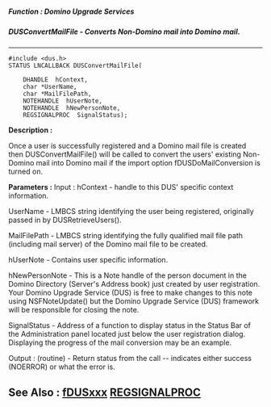 ##### Function : Domino Upgrade Services
##### DUSConvertMailFile - Converts Non-Domino mail into Domino mail.
---
```
#include <dus.h>
STATUS LNCALLBACK DUSConvertMailFile(

	DHANDLE  hContext,
	char *UserName,
	char *MailFilePath,
	NOTEHANDLE  hUserNote,
	NOTEHANDLE  hNewPersonNote,
	REGSIGNALPROC  SignalStatus);
```
**Description :**

Once a user is successfully registered and a Domino mail file is created then 
DUSConvertMailFile() will be called to convert the users' existing Non-Domino 
mail into Domino mail if the import option fDUSDoMailConversion is turned on.

**Parameters :**
Input :
hContext  -  handle to this DUS' specific context information.

UserName  -  LMBCS string identifying the user being registered, originally passed in by DUSRetrieveUsers().

MailFilePath  -  LMBCS string identifying the fully qualified mail file path (including mail server) of the Domino mail file to be created.

hUserNote  -  Contains user specific information.

hNewPersonNote  -  This is a Note handle of the person document in the Domino Directory (Server's Address book) just created by user registration.  Your Domino Upgrade Service (DUS) is free to make changes to this note using NSFNoteUpdate() but the Domino Upgrade Service (DUS) framework will be responsible for closing the note.

SignalStatus  -  Address of a function to display status in the Status Bar of the Administration panel located just below the user registration dialog.  Displaying the progress of the mail conversion may be an example.

Output :
(routine)  -  Return status from the call -- indicates either success (NOERROR) or what the error is.



**See Also :**
[fDUSxxx](/reference/Symb/fDUSxxx)
[REGSIGNALPROC](/reference/Data/REGSIGNALPROC)
---
